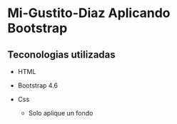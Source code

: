 # Mi-Gustito-Diaz Aplicando Bootstrap

## Teconologias utilizadas

- HTML

- Bootstrap 4.6

- Css
  - Solo aplique un fondo
